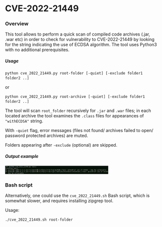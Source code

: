 # CVE-2022-21449

### Overview

This tool allows to perform a quick scan of compiled code archives (.jar, .war etc) in order to check for vulnerability to CVE-2022-21449 by looking for the string indicating the use of ECDSA algorithm. The tool uses Python3 with no additional prerequisites.

##### Usage

```
python cve_2022_21449.py root-folder [-quiet] [-exclude folder1 folder2 ..]
```

or

```
python cve_2022_21449.py root-archive [-quiet] [-exclude folder1 folder2 ..]
```

The tool will scan `root_folder` recursively for `.jar` and `.war` files; in each located archive the tool examines the `.class` files for appearances of `"withECDSA"` string.

With `-quiet` flag, error messages (files not found/ archives failed to open/ password protected archives) are muted.

Folders appearing after `-exclude` (optional) are skipped.

##### Output example

<img src="img/screenshot.PNG" style="zoom:33%;" />

### Bash script

Alternatively, one could use the `cve_2022_21449.sh` Bash script, which is somewhat slower, and requires installing zipgrep tool.

Usage:

```
./cve_2022_21449.sh root-folder
```
